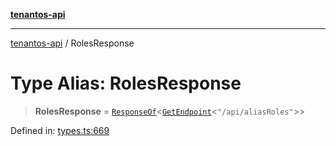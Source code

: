 [**tenantos-api**](../README.md)

***

[tenantos-api](../globals.md) / RolesResponse

# Type Alias: RolesResponse

> **RolesResponse** = [`ResponseOf`](ResponseOf.md)\<[`GetEndpoint`](GetEndpoint.md)\<`"/api/aliasRoles"`\>\>

Defined in: [types.ts:669](https://github.com/shadmanZero/tenantos-api/blob/fe61944d7cb3ee6cc3061a8309e45287291cb501/src/types.ts#L669)
